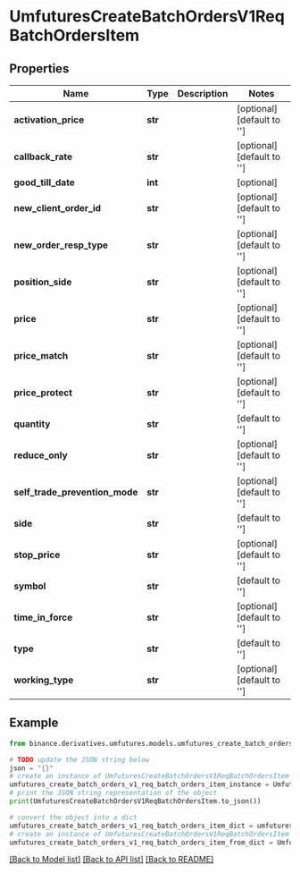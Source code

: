 # UmfuturesCreateBatchOrdersV1ReqBatchOrdersItem


## Properties

Name | Type | Description | Notes
------------ | ------------- | ------------- | -------------
**activation_price** | **str** |  | [optional] [default to '']
**callback_rate** | **str** |  | [optional] [default to '']
**good_till_date** | **int** |  | [optional] 
**new_client_order_id** | **str** |  | [optional] [default to '']
**new_order_resp_type** | **str** |  | [optional] [default to '']
**position_side** | **str** |  | [optional] [default to '']
**price** | **str** |  | [optional] [default to '']
**price_match** | **str** |  | [optional] [default to '']
**price_protect** | **str** |  | [optional] [default to '']
**quantity** | **str** |  | [default to '']
**reduce_only** | **str** |  | [optional] [default to '']
**self_trade_prevention_mode** | **str** |  | [optional] [default to '']
**side** | **str** |  | [default to '']
**stop_price** | **str** |  | [optional] [default to '']
**symbol** | **str** |  | [default to '']
**time_in_force** | **str** |  | [optional] [default to '']
**type** | **str** |  | [default to '']
**working_type** | **str** |  | [optional] [default to '']

## Example

```python
from binance.derivatives.umfutures.models.umfutures_create_batch_orders_v1_req_batch_orders_item import UmfuturesCreateBatchOrdersV1ReqBatchOrdersItem

# TODO update the JSON string below
json = "{}"
# create an instance of UmfuturesCreateBatchOrdersV1ReqBatchOrdersItem from a JSON string
umfutures_create_batch_orders_v1_req_batch_orders_item_instance = UmfuturesCreateBatchOrdersV1ReqBatchOrdersItem.from_json(json)
# print the JSON string representation of the object
print(UmfuturesCreateBatchOrdersV1ReqBatchOrdersItem.to_json())

# convert the object into a dict
umfutures_create_batch_orders_v1_req_batch_orders_item_dict = umfutures_create_batch_orders_v1_req_batch_orders_item_instance.to_dict()
# create an instance of UmfuturesCreateBatchOrdersV1ReqBatchOrdersItem from a dict
umfutures_create_batch_orders_v1_req_batch_orders_item_from_dict = UmfuturesCreateBatchOrdersV1ReqBatchOrdersItem.from_dict(umfutures_create_batch_orders_v1_req_batch_orders_item_dict)
```
[[Back to Model list]](../README.md#documentation-for-models) [[Back to API list]](../README.md#documentation-for-api-endpoints) [[Back to README]](../README.md)


